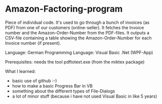 # Amazon-Factoring-program
Piece of individual code.
It's used to go through a bunch of invoices (as PDF) from one of our customers (online-seller).
It fetches the Invoice number and the Amazon-Order-Number from the PDF-files.
It outputs a CSV-file containing a table showing the Amazon-Order-Number for each Invoice number (if present).

Language: German
Programming Language: Visual Basic .Net (WPF-App)

Prerequisites: needs the tool pdftotext.exe (from the miktex package)

What I learned:

  - basic use of github :-)
  - how to make a basic Progress Bar in VB
  - something about the different types of File-Dialogs 
  - a lot of minor stuff (because i have not used Visual Basic in like 5 years)
